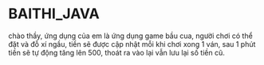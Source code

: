 # BAITHI_JAVA
chào thầy, ứng dụng của em là ứng dụng game bầu cua, người chơi có thể đặt và đỗ xí ngầu, tiền sẽ được cập nhật mỗi khi chơi xong 1 ván, sau 1 phút tiền sẽ tự động tăng lên 500, thoát ra vào lại vẫn lưu lại số tiền cũ.
